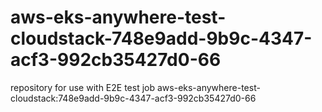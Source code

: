 # aws-eks-anywhere-test-cloudstack-748e9add-9b9c-4347-acf3-992cb35427d0-66
repository for use with E2E test job aws-eks-anywhere-test-cloudstack:748e9add-9b9c-4347-acf3-992cb35427d0-66
